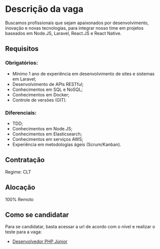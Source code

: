 
# Descrição da vaga

Buscamos profissionais que sejam apaixonados por desenvolvimento, inovação e novas tecnologias, para integrar nosso time em projetos baseados em Node.JS, Laravel, React.JS e React Native.

## Requisitos

### **Obrigatórios:**

- Mínimo 1 ano de experiência em desenvolvimento de sites e sistemas em Laravel;
- Desenvolvimento de APIs RESTful;
- Conhecimentos em SQL e NoSQL;
- Conhecimentos em Docker;
- Controle de versões (GIT).

### **Diferenciais:**

- TDD;
- Conhecimentos em Node.JS;
- Conhecimentos em Elasticsearch;
- Conhecimentos em serviços AWS;
- Experiência em metodologias ágeis (Scrum/Kanban).

## Contratação

Regime: CLT

## Alocação

100% Remoto

## Como se candidatar

Para se candidatar, basta acessar a url de acordo com o nível e realizar o teste para a vaga:

- [Desenvolvedor PHP Júnior](teste-junior.md)
